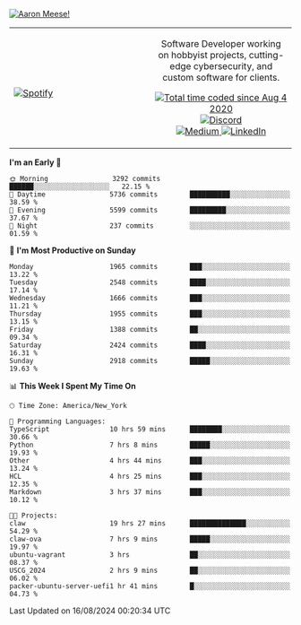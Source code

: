 [![Aaron Meese!](https://user-images.githubusercontent.com/17814535/88975338-a2aabf00-d27f-11ea-963f-8a19608716b4.png)](https://github.com/ajmeese7/readme-ascii "README ASCII")

<!-- Modified from project here: https://github.com/novatorem/novatorem -->
<table width="100%">
  <tr>
  <td width="50%">

&nbsp; <br> [![Spotify](https://ajmeese7.vercel.app/api/spotify)](https://open.spotify.com/user/ajmeese)

  </td>
  <td width="50%">
    <p align="center">
    Software Developer working on hobbyist projects, cutting-edge cybersecurity, and custom software for clients.
    </p>
    <p align="center">
      <a href="https://wakatime.com/@f726891d-3b02-46cd-9b60-e8c59f9e2b14">
        <img src="https://wakatime.com/badge/user/f726891d-3b02-46cd-9b60-e8c59f9e2b14.svg" alt="Total time coded since Aug 4 2020" title="WakaTime" />
      </a>
      <a href="http://link.aaronmeese.com/discord">
        <img src="https://img.shields.io/badge/discord-ajmeese7%234835-369?style=flat-square&logo=discord&logoColor=white&color=purple" alt="Discord" title="Discord">
      </a>
      <br />
      <a href="https://link.aaronmeese.com/medium">
        <img src="https://img.shields.io/badge/medium-ajmeese7-1DB954?style=flat-square&logo=medium&logoColor=white" alt="Medium" title="Medium">
      </a>
      <a href="https://link.aaronmeese.com/linkedin">
        <img src="https://img.shields.io/badge/linkedIn-aaronmeese-1DB954?style=flat-square&logo=linkedin&logoColor=white&color=blue" alt="LinkedIn" title="LinkedIn">
      </a>
    </p>
  </td>

</table>

[//]: <> (The `&nbsp;` is to have Aphelion take up more space)

<!--START_SECTION:waka-->
**I'm an Early 🐤** 

```text
🌞 Morning                3292 commits        ██████░░░░░░░░░░░░░░░░░░░   22.15 % 
🌆 Daytime                5736 commits        ██████████░░░░░░░░░░░░░░░   38.59 % 
🌃 Evening                5599 commits        █████████░░░░░░░░░░░░░░░░   37.67 % 
🌙 Night                  237 commits         ░░░░░░░░░░░░░░░░░░░░░░░░░   01.59 % 
```
📅 **I'm Most Productive on Sunday** 

```text
Monday                   1965 commits        ███░░░░░░░░░░░░░░░░░░░░░░   13.22 % 
Tuesday                  2548 commits        ████░░░░░░░░░░░░░░░░░░░░░   17.14 % 
Wednesday                1666 commits        ███░░░░░░░░░░░░░░░░░░░░░░   11.21 % 
Thursday                 1955 commits        ███░░░░░░░░░░░░░░░░░░░░░░   13.15 % 
Friday                   1388 commits        ██░░░░░░░░░░░░░░░░░░░░░░░   09.34 % 
Saturday                 2424 commits        ████░░░░░░░░░░░░░░░░░░░░░   16.31 % 
Sunday                   2918 commits        █████░░░░░░░░░░░░░░░░░░░░   19.63 % 
```


📊 **This Week I Spent My Time On** 

```text
🕑︎ Time Zone: America/New_York

💬 Programming Languages: 
TypeScript               10 hrs 59 mins      ████████░░░░░░░░░░░░░░░░░   30.66 % 
Python                   7 hrs 8 mins        █████░░░░░░░░░░░░░░░░░░░░   19.93 % 
Other                    4 hrs 44 mins       ███░░░░░░░░░░░░░░░░░░░░░░   13.24 % 
HCL                      4 hrs 25 mins       ███░░░░░░░░░░░░░░░░░░░░░░   12.35 % 
Markdown                 3 hrs 37 mins       ███░░░░░░░░░░░░░░░░░░░░░░   10.12 % 

🐱‍💻 Projects: 
claw                     19 hrs 27 mins      ██████████████░░░░░░░░░░░   54.29 % 
claw-ova                 7 hrs 9 mins        █████░░░░░░░░░░░░░░░░░░░░   19.97 % 
ubuntu-vagrant           3 hrs               ██░░░░░░░░░░░░░░░░░░░░░░░   08.37 % 
USCG_2024                2 hrs 9 mins        ██░░░░░░░░░░░░░░░░░░░░░░░   06.02 % 
packer-ubuntu-server-uefi1 hr 41 mins        █░░░░░░░░░░░░░░░░░░░░░░░░   04.73 % 
```


 Last Updated on 16/08/2024 00:20:34 UTC
<!--END_SECTION:waka-->
